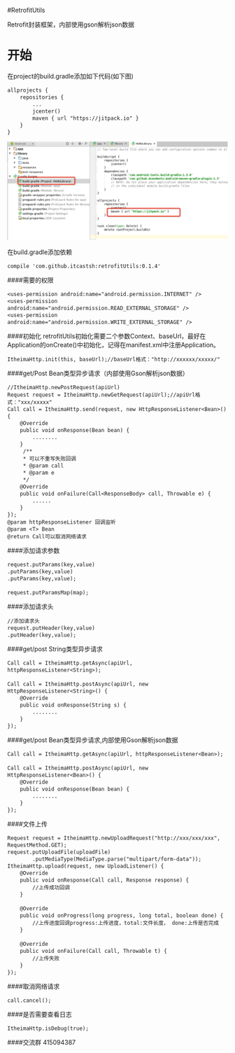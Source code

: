 #RetrofitUtils

Retrofit封装框架，内部使用gson解析json数据

开始
===
在project的build.gradle添加如下代码(如下图)
```
allprojects {
    repositories {
        ...
        jcenter()
        maven { url "https://jitpack.io" }
    }
}
```
![image](jitpack.png)

在build.gradle添加依赖
```
compile 'com.github.itcastsh:retrofitUtils:0.1.4'
```

####需要的权限
```
<uses-permission android:name="android.permission.INTERNET" />
<uses-permission android:name="android.permission.READ_EXTERNAL_STORAGE" />
<uses-permission android:name="android.permission.WRITE_EXTERNAL_STORAGE" />
```

####初始化
retrofitUtils初始化需要二个参数Context、baseUrl，最好在Application的onCreate()中初始化，记得在manifest.xml中注册Application。
```
ItheimaHttp.init(this, baseUrl);//baseUrl格式："http://xxxxxx/xxxxx/"
```

####get/Post Bean类型异步请求（内部使用Gson解析json数据）
```
//ItheimaHttp.newPostRequest(apiUrl)
Request request = ItheimaHttp.newGetRequest(apiUrl);//apiUrl格式："xxx/xxxxx"
Call call = ItheimaHttp.send(request, new HttpResponseListener<Bean>() {
    @Override
    public void onResponse(Bean bean) {
        ........
    }
     /**
     * 可以不重写失败回调
     * @param call
     * @param e
     */
    @Override
    public void onFailure(Call<ResponseBody> call, Throwable e) {
        ......
    }
});
@param httpResponseListener 回调监听
@param <T> Bean
@return Call可以取消网络请求
```
####添加请求参数
```
request.putParams(key,value)
.putParams(key,value)
.putParams(key,value);

request.putParamsMap(map);
```
####添加请求头
```
//添加请求头
request.putHeader(key,value)
.putHeader(key,value);
```
####get/post String类型异步请求
```
Call call = ItheimaHttp.getAsync(apiUrl, httpResponseListener<String>);

Call call = ItheimaHttp.postAsync(apiUrl, new HttpResponseListener<String>() {
    @Override
    public void onResponse(String s) {
        ........
    }
});
```

####get/post Bean类型异步请求,内部使用Gson解析json数据
```
Call call = ItheimaHttp.getAsync(apiUrl, httpResponseListener<Bean>);

Call call = ItheimaHttp.postAsync(apiUrl, new HttpResponseListener<Bean>() {
    @Override
    public void onResponse(Bean bean) {
        ........
    }
});
```

####文件上传
```
Request request = ItheimaHttp.newUploadRequest("http://xxx/xxx/xxx", RequestMethod.GET);
request.putUploadFile(uploadFile)
        .putMediaType(MediaType.parse("multipart/form-data"));
ItheimaHttp.upload(request, new UploadListener() {
    @Override
    public void onResponse(Call call, Response response) {
        //上传成功回调
    }
    
    @Override
    public void onProgress(long progress, long total, boolean done) {
        //上传进度回调progress:上传进度，total:文件长度， done:上传是否完成
    }

    @Override
    public void onFailure(Call call, Throwable t) {
        //上传失败
    }
});
```

####取消网络请求
```
call.cancel();
```

####是否需要查看日志
```
ItheimaHttp.isDebug(true);
```

####交流群
415094387
